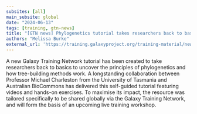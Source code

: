 ```yaml
---
subsites: [all]
main_subsite: global
date: "2024-06-13"
tags: [training, gtn-news]
title: "[GTN news] Phylogenetics tutorial takes researchers back to basics!"
authors: "Melissa Burke"
external_url: 'https://training.galaxyproject.org/training-material/news/2024/06/13/phylogenetics-tutorial-takes-researchers-back-to-basics.html'
---
```


A new Galaxy Training Network tutorial has been created to take researchers back to basics to uncover the principles of phylogenetics and how tree-building methods work. A longstanding collaboration between Professor Michael Charleston from the University of Tasmania and Australian BioCommons has delivered this self-guided tutorial featuring videos and hands-on exercises. To maximise its impact, the resource was tailored specifically to be shared globally via the Galaxy Training Network, and will form the basis of an upcoming live training workshop.

